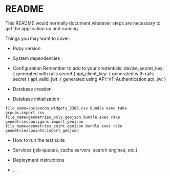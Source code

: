 # README

This README would normally document whatever steps are necessary to get the
application up and running.

Things you may want to cover:

* Ruby version

* System dependencies

* Configuration
Remember to add to your credentials:
devise_secret_key: { generated with rails secret }
api_client_key: { generated with rails secret }
api_valid_jwt: { generated using API::V1::Authentication.api_jwt }


* Database creation

* Database initialization

```
file_name=socioecon_widgets_2306.csv bundle exec rake groups:import_csv
file_name=geometries_poly.geojson bundle exec rake geometries:polygons:import_geojson
file_name=geometries_point.geojson bundle exec rake geometries:points:import_geojson
```

* How to run the test suite

* Services (job queues, cache servers, search engines, etc.)

* Deployment instructions

* ...

